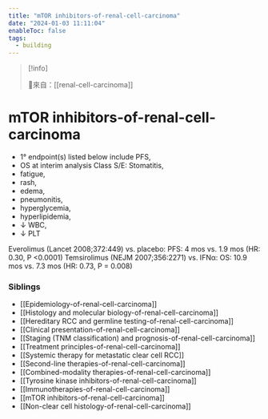 ```yaml
---
title: "mTOR inhibitors-of-renal-cell-carcinoma"
date: "2024-01-03 11:11:04"
enableToc: false
tags:
  - building
---
```


> [!info]
>
> 🌱來自：[[renal-cell-carcinoma]]

# mTOR inhibitors-of-renal-cell-carcinoma

- 1° endpoint(s) listed below include PFS,
- OS at interim analysis Class S/E: Stomatitis,
- fatigue,
- rash,
- edema,
- pneumonitis,
- hyperglycemia,
- hyperlipidemia,
- ↓ WBC,
- ↓ PLT

Everolimus (Lancet 2008;372:449) vs. placebo: PFS: 4 mos vs. 1.9 mos (HR: 0.30, P <0.0001)
Temsirolimus (NEJM 2007;356:2271) vs. IFNα: OS: 10.9 mos vs. 7.3 mos (HR: 0.73, P = 0.008)

### Siblings

- [[Epidemiology-of-renal-cell-carcinoma]]
- [[Histology and molecular biology-of-renal-cell-carcinoma]]
- [[Hereditary RCC and germline testing-of-renal-cell-carcinoma]]
- [[Clinical presentation-of-renal-cell-carcinoma]]
- [[Staging (TNM classification) and prognosis-of-renal-cell-carcinoma]]
- [[Treatment principles-of-renal-cell-carcinoma]]
- [[Systemic therapy for metastatic clear cell RCC]]
- [[Second-line therapies-of-renal-cell-carcinoma]]
- [[Combined-modality therapies-of-renal-cell-carcinoma]]
- [[Tyrosine kinase inhibitors-of-renal-cell-carcinoma]]
- [[Immunotherapies-of-renal-cell-carcinoma]]
- [[mTOR inhibitors-of-renal-cell-carcinoma]]
- [[Non-clear cell histology-of-renal-cell-carcinoma]]
